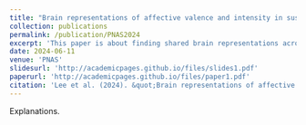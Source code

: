 ```yaml
---
title: "Brain representations of affective valence and intensity in sustained pleasure and pain"
collection: publications
permalink: /publication/PNAS2024
excerpt: 'This paper is about finding shared brain representations across sustained pleasure and pain, which we termed as the "affective valence" and "affective intensity". These are the affective dimensions encoding common emotional information across sustained pleasure and pain. The affective valence represents a positive-to-negative scale, and the affective intensity represents a weak-to-strong scale. These two dimensions were encoded in distinctive spatial patterns of activations across the brain regions that responded to both sustained pleasure and pain.'
date: 2024-06-11
venue: 'PNAS'
slidesurl: 'http://academicpages.github.io/files/slides1.pdf'
paperurl: 'http://academicpages.github.io/files/paper1.pdf'
citation: 'Lee et al. (2024). &quot;Brain representations of affective valence and intensity in sustained pleasure and pain.&quot; <i>PNAS</i> 121(25). e2310433121'
---
```


Explanations.
